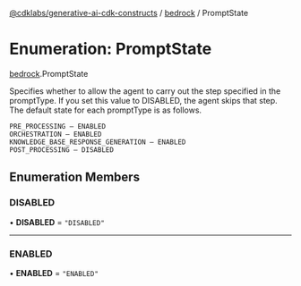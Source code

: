 [@cdklabs/generative-ai-cdk-constructs](/docs/api) / [bedrock](/docs/api/modules/bedrock.md) / PromptState

# Enumeration: PromptState

[bedrock](docs/api/modules/bedrock.md).PromptState

Specifies whether to allow the agent to carry out the step specified in the
promptType. If you set this value to DISABLED, the agent skips that step.
The default state for each promptType is as follows.

    PRE_PROCESSING – ENABLED
    ORCHESTRATION – ENABLED
    KNOWLEDGE_BASE_RESPONSE_GENERATION – ENABLED
    POST_PROCESSING – DISABLED

## Enumeration Members

### DISABLED

• **DISABLED** = ``"DISABLED"``

___

### ENABLED

• **ENABLED** = ``"ENABLED"``
